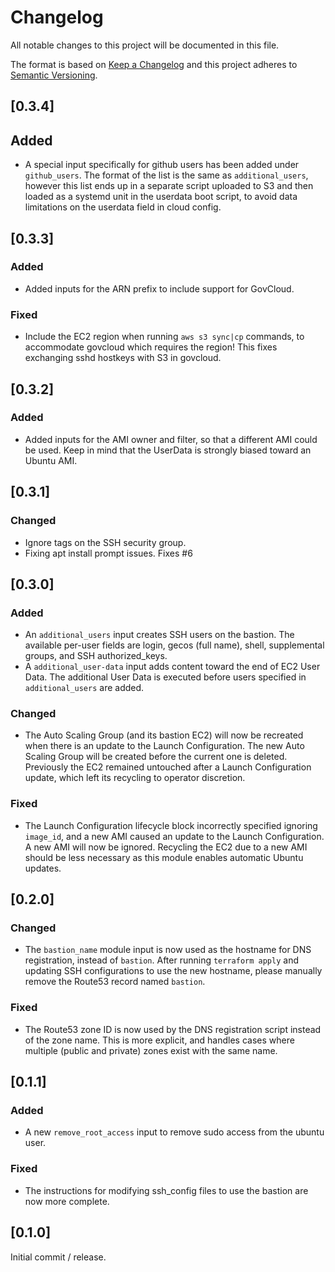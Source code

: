 # Changelog
All notable changes to this project will be documented in this file.

The format is based on [Keep a Changelog](http://keepachangelog.com/en/1.0.0/)
and this project adheres to [Semantic Versioning](http://semver.org/spec/v2.0.0.html).

## [0.3.4]
## Added 
* A special input specifically for github users has been added under `github_users`. The format of the list is the same as `additional_users`, however this list ends up in a separate script uploaded to S3 and then loaded as a systemd unit in the userdata boot script, to avoid data limitations on the userdata field in cloud config. 

## [0.3.3]
### Added

* Added inputs for the ARN prefix to include support for GovCloud.

### Fixed

* Include the EC2 region when running `aws s3 sync|cp` commands, to accommodate govcloud which requires the region! This fixes exchanging sshd hostkeys with S3 in govcloud.

## [0.3.2]
### Added

* Added inputs for the AMI owner and filter, so that a different AMI could be used. Keep in mind that the UserData is strongly biased toward an Ubuntu AMI.

## [0.3.1]
### Changed
* Ignore tags on the SSH security group.
* Fixing apt install prompt issues.  Fixes #6

## [0.3.0]
### Added

* An `additional_users` input creates SSH users on the bastion. The available per-user fields are login, gecos (full name), shell, supplemental groups, and SSH authorized\_keys.
* A `additional_user-data` input adds content toward the end of EC2 User Data. The additional User Data is executed before users specified in `additional_users` are added.

### Changed

* The Auto Scaling Group (and its bastion EC2) will now be recreated when there is an update to the Launch Configuration. The new Auto Scaling Group will be created before the current one is deleted. Previously the EC2 remained untouched after a Launch Configuration update, which left its recycling to operator discretion.

### Fixed

* The Launch Configuration lifecycle block incorrectly specified ignoring `image_id`, and a new AMI caused an update to the Launch Configuration. A new AMI will now be ignored. Recycling the EC2 due to a new AMI should be less necessary as this module enables automatic Ubuntu updates.

## [0.2.0]

### Changed

* The `bastion_name` module input is now used as the hostname for DNS registration, instead of `bastion`. After running `terraform apply` and updating SSH configurations to use the new hostname, please manually remove the Route53 record named `bastion`.

### Fixed

* The Route53 zone ID is now used by the DNS registration script instead of the zone name. This is more explicit, and handles cases where multiple (public and private) zones exist with the same name.

## [0.1.1]

### Added

* A new `remove_root_access` input to remove sudo access from the ubuntu user.

### Fixed

* The instructions for modifying ssh_config files to use the bastion are now more complete.

## [0.1.0]

Initial commit / release.
